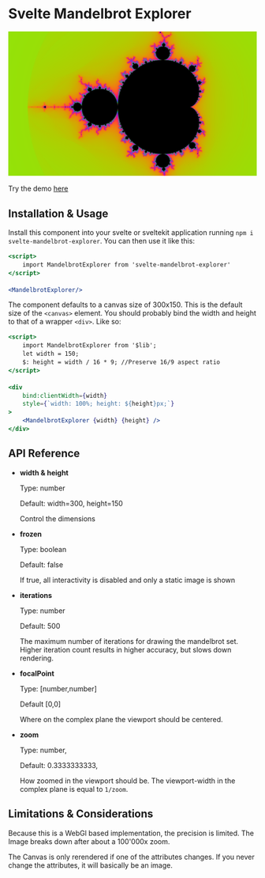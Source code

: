 # Svelte Mandelbrot Explorer

![Mandelbrot Explorer preview image](/preview-image.png)

Try the demo [here](https://www.sigrist/blog/svelte-webgl-mandelbrot)

## Installation & Usage

Install this component into your svelte or sveltekit application running `npm i svelte-mandelbrot-explorer`. You can then use it like this:

```jsx
<script>
    import MandelbrotExplorer from 'svelte-mandelbrot-explorer'
</script>

<MandelbrotExplorer/>
```

The component defaults to a canvas size of 300x150. This is the default size of the `<canvas>` element. You should probably bind the width and height to that of a wrapper `<div>`. Like so:

```jsx
<script>
	import MandelbrotExplorer from '$lib';
	let width = 150;
    $: height = width / 16 * 9; //Preserve 16/9 aspect ratio
</script>

<div
	bind:clientWidth={width}
	style={`width: 100%; height: ${height}px;`}
>
	<MandelbrotExplorer {width} {height} />
</div>
```

## API Reference

- **width & height**


    Type: number


    Default: width=300, height=150


    Control the dimensions

- **frozen**


    Type: boolean


    Default: false


    If true, all interactivity is disabled and only a static image is shown

- **iterations**


    Type: number


    Default: 500


    The maximum number of iterations for drawing the mandelbrot set. Higher iteration count results in higher accuracy, but slows down rendering.

- **focalPoint**


    Type: [number,number]


    Default [0,0]


    Where on the complex plane the viewport should be centered.

- **zoom**


    Type: number,


    Default: 0.3333333333,


    How zoomed in the viewport should be. The viewport-width in the complex plane is equal to `1/zoom`.

## Limitations & Considerations

Because this is a WebGl based implementation, the precision is limited. The Image breaks down after about a 100'000x zoom.

The Canvas is only rerendered if one of the attributes changes. If you never change the attributes, it will basically be an image.
